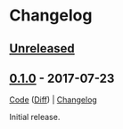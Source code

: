 # Changelog

## [Unreleased]
[Unreleased]: https://github.com/CodeLenny/ethr/compare/v0.1.0...HEAD

[0.2.0-diff]: https://github.com/CodeLenny/ethr/compare/v0.1.0...v0.2.0

## [0.1.0] - 2017-07-23

[Code][0.1.0] ([Diff][0.1.0-diff]) | [Changelog][0.1.0-log]

Initial release.

[0.1.0]: https://github.com/CodeLenny/ethr/tree/v0.1.0
[0.1.0-diff]: https://github.com/CodeLenny/ethr/compare/36b4a36dd2580952c96b6991a8e7a296267de105...0.1.0
[0.1.0-log]:  https://github.com/CodeLenny/ethr/blob/master/CHANGELOG.md#001---2017-07-23
